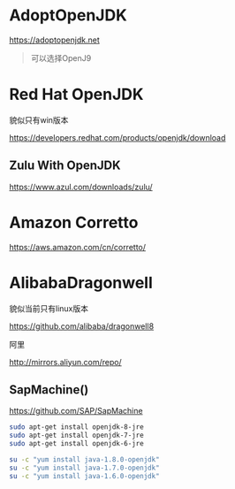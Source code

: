 # AdoptOpenJDK

https://adoptopenjdk.net

> 可以选择OpenJ9

# Red Hat OpenJDK

貌似只有win版本

https://developers.redhat.com/products/openjdk/download

## Zulu With OpenJDK

https://www.azul.com/downloads/zulu/

# Amazon Corretto

https://aws.amazon.com/cn/corretto/

# AlibabaDragonwell

貌似当前只有linux版本

https://github.com/alibaba/dragonwell8

阿里

http://mirrors.aliyun.com/repo/

## SapMachine()

https://github.com/SAP/SapMachine



```bash
sudo apt-get install openjdk-8-jre
sudo apt-get install openjdk-7-jre
sudo apt-get install openjdk-6-jre

su -c "yum install java-1.8.0-openjdk"
su -c "yum install java-1.7.0-openjdk"
su -c "yum install java-1.6.0-openjdk"
```

